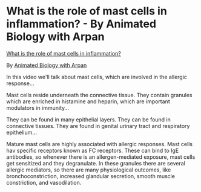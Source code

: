 # What is the role of mast cells in inflammation? - By Animated Biology with Arpan

[What is the role of mast cells in inflammation?](https://www.youtube.com/watch?v=7xB9Db-PHLI)

By [Animated Biology with Arpan](https://www.youtube.com/@animatedbiologywitharpan)

In this video we'll talk about mast cells, which are involved in the allergic response…

Mast cells reside underneath the connective tissue. They contain granules which are enriched in histamine and heparin, which are important modulators in immunity…

They can be found in many epithelial layers. They can be found in connective tissues. They are found in genital urinary tract and respiratory epithelium…

Mature mast cells are highly associated with allergic responses. Mast cells hav specific receptors known as FC receptors. These can bind to IgE antibodies, so whenever there is an allergen-mediated exposure, mast cells get sensitized and they degranulate. In these granules there are several allergic mediators, so there are many physiological outcomes, like bronchoconstriction, increased glandular secretion, smooth muscle constriction, and vasodilation.
